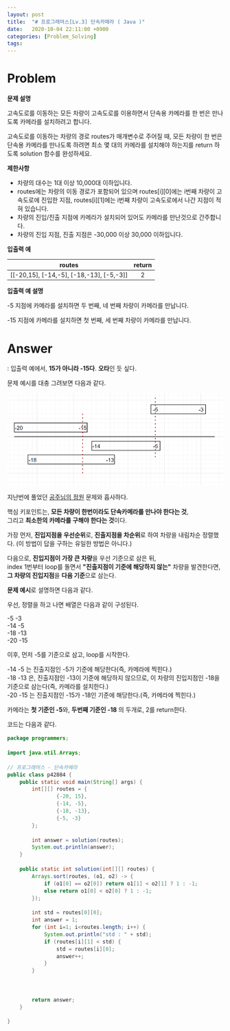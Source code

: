 ```yaml
---
layout: post
title:  "# 프로그래머스[Lv.3] 단속카메라 ( Java )"
date:   2020-10-04 22:11:00 +0900
categories: [Problem_Solving]
tags: 
---
```


# Problem

**문제 설명**  

고속도로를 이동하는 모든 차량이 고속도로를 이용하면서 단속용 카메라를 한 번은 만나도록 카메라를 설치하려고 합니다.  

고속도로를 이동하는 차량의 경로 routes가 매개변수로 주어질 때, 모든 차량이 한 번은 단속용 카메라를 만나도록 하려면 최소 몇 대의 카메라를 설치해야 하는지를 return 하도록 solution 함수를 완성하세요.  

**제한사항**  

* 차량의 대수는 1대 이상 10,000대 이하입니다.  
* routes에는 차량의 이동 경로가 포함되어 있으며 routes[i][0]에는 i번째 차량이 고속도로에 진입한 지점, routes[i][1]에는 i번째 차량이 고속도로에서 나간 지점이 적혀 있습니다.  
* 차량의 진입/진출 지점에 카메라가 설치되어 있어도 카메라를 만난것으로 간주합니다.  
* 차량의 진입 지점, 진출 지점은 -30,000 이상 30,000 이하입니다.  

**입출력 예**

|routes|return|
|:--:|:--:|
|[[-20,15], [-14,-5], [-18,-13], [-5,-3]]|2|

**입출력 예 설명**

-5 지점에 카메라를 설치하면 두 번째, 네 번째 차량이 카메라를 만납니다.

-15 지점에 카메라를 설치하면 첫 번째, 세 번째 차량이 카메라를 만납니다.

# Answer
: 입출력 예에서, **15가 아니라 -15다**. **오타**인 듯 싶다.

문제 예시를 대충 그려보면 다음과 같다.

![problem](/assets/images/2020-10-05-06-26-23_2020-10-04-problem_solving_12.md.png)

지난번에 풀었던 [공주님의 정원](https://cjlee38.github.io/problem_solving/problem_solving_6) 문제와 흡사하다. 

핵심 키포인트는, **모든 차량이 한번이라도 단속카메라를 만나야 한다는 것**,  
그리고 **최소한의 카메라를 구해야 한다는 것**이다.

가장 먼저, **진입지점을 우선순위**로, **진출지점을 차순위**로 하여 차량을 내림차순 정렬했다.
(이 방법이 답을 구하는 유일한 방법은 아니다.)  

다음으로, **진입지점이 가장 큰 차량**을 우선 기준으로 삼은 뒤,   
index 1번부터 loop를 돌면서 **"진출지점이 기준에 해당하지 않는"** 차량을 발견한다면,  
**그 차량의 진입지점**을 **다음 기준**으로 삼는다.

**문제 예시**로 설명하면 다음과 같다.

우선, 정렬을 하고 나면 배열은 다음과 같이 구성된다.

-5 -3  
-14 -5  
-18 -13  
-20 -15  

이후, 먼저 -5를 기준으로 삼고, loop를 시작한다.

-14 -5 는 진출지점인 -5가 기준에 해당한다(즉, 카메라에 찍힌다.)   
-18 -13 은, 진출지점인 -13이 기준에 해당하지 않으므로, 이 차량의 진입지점인 -18을 기준으로 삼는다(즉, 카메라를 설치한다.)  
-20 -15 는 진출지점인 -15가 -18인 기준에 해당한다.(즉, 카메라에 찍힌다.)

카메라는 **첫 기준인 -5**와, **두번째 기준인 -18** 의 두개로, 2를 return한다.

코드는 다음과 같다.

```java
package programmers;

import java.util.Arrays;

// 프로그래머스 - 단속카메라
public class p42884 {
    public static void main(String[] args) {
        int[][] routes = {
                {-20, 15},
                {-14, -5},
                {-18, -13},
                {-5, -3}
        };

        int answer = solution(routes);
        System.out.println(answer);
    }

    public static int solution(int[][] routes) {
        Arrays.sort(routes, (o1, o2) -> {
            if (o1[0] == o2[0]) return o1[1] < o2[1] ? 1 : -1;
            else return o1[0] < o2[0] ? 1 : -1;
        });

        int std = routes[0][0];
        int answer = 1;
        for (int i=1; i<routes.length; i++) {
            System.out.println("std : " + std);
            if (routes[i][1] < std) {
                std = routes[i][0];
                answer++;
            }
        }



        return answer;
    }
    
}

```